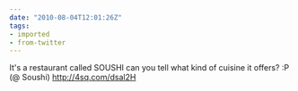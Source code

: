 ```yaml
---
date: "2010-08-04T12:01:26Z"
tags:
- imported
- from-twitter
---
```

It's a restaurant called SOUSHI can you tell what kind of cuisine it offers? :P \(@ Soushi\) http://4sq.com/dsal2H
